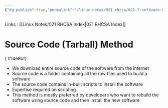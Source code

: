 ```yaml
---
{"dg-publish":true,"permalink":"/linux-notes/021-rhcsa/021-7-software-management/021-7-2-source-code-tarball-method/"}
---
```


Links : [[Linux Notes/021 RHCSA Index\|021 RHCSA Index]]

# Source Code (Tarball) Method
{ #14e8bf}


- We download entire source code of the software from the internet
- Source code is a folder containing all the raw files used to build a software
- The source code contains in-built scripts to install the software
- Expertise required on scripting
- This method is mostly preferred by developers who want to rebuild the software using source code and then install the new software